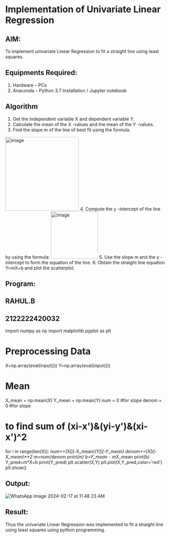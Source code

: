 # Implementation of Univariate Linear Regression
## AIM:
To implement univariate Linear Regression to fit a straight line using least squares.

## Equipments Required:
1. Hardware – PCs
2. Anaconda – Python 3.7 Installation / Jupyter notebook

## Algorithm
1. Get the independent variable X and dependent variable Y.
2. Calculate the mean of the X -values and the mean of the Y -values.
3. Find the slope m of the line of best fit using the formula. 
<img width="231" alt="image" src="https://user-images.githubusercontent.com/93026020/192078527-b3b5ee3e-992f-46c4-865b-3b7ce4ac54ad.png">
4. Compute the y -intercept of the line by using the formula:
<img width="148" alt="image" src="https://user-images.githubusercontent.com/93026020/192078545-79d70b90-7e9d-4b85-9f8b-9d7548a4c5a4.png">
5. Use the slope m and the y -intercept to form the equation of the line.
6. Obtain the straight line equation Y=mX+b and plot the scatterplot.

## Program:

## RAHUL.B
## 2122222420032
import numpy as np
import matplotlib.pyplot as plt

# Preprocessing Data

X=np.array(eval(input()))
Y=np.array(eval(input()))

# Mean
X_mean = np.mean(X)
Y_mean = np.mean(Y)
num = 0 #for slope
denom = 0 #for slope

# to find sum of (xi-x')&(yi-y')&(xi-x')^2
for i in range(len(X)):
    num+=(X[i]-X_mean)*(Y[i]-Y_mean)
    denom+=(X[i]-X_mean)**2
m=num/denom
print(m)
b=Y_mean - m*X_mean
print(b)
Y_pred=m*X+b
print(Y_pred)
plt.scatter(X,Y)
plt.plot(X,Y_pred,color='red') 
plt.show()

## Output:
![WhatsApp Image 2024-02-17 at 11 48 23 AM](https://github.com/RAHUL-22001882/Find-the-best-fit-line-using-Least-Squares-Method/assets/123528986/2fb3222b-013c-4b26-9b49-1703b586fcc4)





## Result:
Thus the univariate Linear Regression was implemented to fit a straight line using least squares using python programming.
